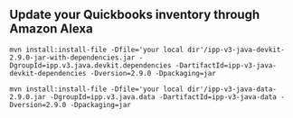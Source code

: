 ## Update your Quickbooks inventory through Amazon Alexa

`mvn install:install-file -Dfile='your local dir'/ipp-v3-java-devkit-2.9.0-jar-with-dependencies.jar -DgroupId=ipp.v3.java.devkit.dependencies -DartifactId=ipp-v3-java-devkit-dependencies -Dversion=2.9.0 -Dpackaging=jar`

`mvn install:install-file -Dfile='your local dir'/ipp-v3-java-data-2.9.0.jar -DgroupId=ipp.v3.java.data -DartifactId=ipp-v3-java-data -Dversion=2.9.0 -Dpackaging=jar`